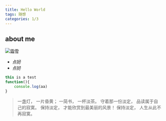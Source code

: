 ```yaml
---
title: Hello World
tags: 随想
categories: 1/3
---
```


## about me
![霜雪](https://bing.ioliu.cn/v1?d=0&w=720&h=580)
<!--more-->
- 点好
- 点好
 ``` javascript
 this is a test 
 function(){
     console.log(aa)
 }
 ```
 
 > 一盏灯， 一片昏黄； 一简书， 一杯淡茶。 守着那一份淡定， 品读属于自己的寂寞。 保持淡定， 才能欣赏到最美丽的风景！ 保持淡定， 人生从此不再寂寞。